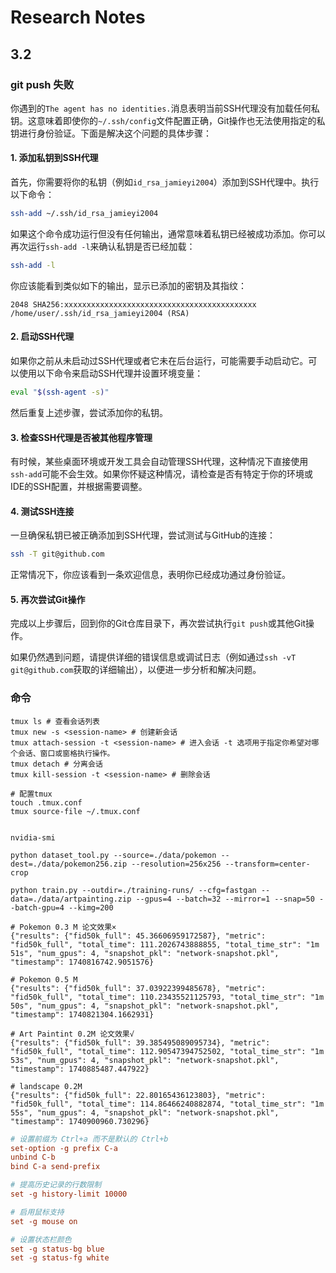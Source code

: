 # Research Notes

## 3.2
### git push 失败
你遇到的`The agent has no identities.`消息表明当前SSH代理没有加载任何私钥。这意味着即使你的`~/.ssh/config`文件配置正确，Git操作也无法使用指定的私钥进行身份验证。下面是解决这个问题的具体步骤：

#### 1. 添加私钥到SSH代理

首先，你需要将你的私钥（例如`id_rsa_jamieyi2004`）添加到SSH代理中。执行以下命令：

```bash
ssh-add ~/.ssh/id_rsa_jamieyi2004
```

如果这个命令成功运行但没有任何输出，通常意味着私钥已经被成功添加。你可以再次运行`ssh-add -l`来确认私钥是否已经加载：

```bash
ssh-add -l
```

你应该能看到类似如下的输出，显示已添加的密钥及其指纹：

```plaintext
2048 SHA256:xxxxxxxxxxxxxxxxxxxxxxxxxxxxxxxxxxxxxxxxxxx /home/user/.ssh/id_rsa_jamieyi2004 (RSA)
```

#### 2. 启动SSH代理

如果你之前从未启动过SSH代理或者它未在后台运行，可能需要手动启动它。可以使用以下命令来启动SSH代理并设置环境变量：

```bash
eval "$(ssh-agent -s)"
```

然后重复上述步骤，尝试添加你的私钥。

#### 3. 检查SSH代理是否被其他程序管理

有时候，某些桌面环境或开发工具会自动管理SSH代理，这种情况下直接使用`ssh-add`可能不会生效。如果你怀疑这种情况，请检查是否有特定于你的环境或IDE的SSH配置，并根据需要调整。

#### 4. 测试SSH连接

一旦确保私钥已被正确添加到SSH代理，尝试测试与GitHub的连接：

```bash
ssh -T git@github.com
```

正常情况下，你应该看到一条欢迎信息，表明你已经成功通过身份验证。

#### 5. 再次尝试Git操作

完成以上步骤后，回到你的Git仓库目录下，再次尝试执行`git push`或其他Git操作。

如果仍然遇到问题，请提供详细的错误信息或调试日志（例如通过`ssh -vT git@github.com`获取的详细输出），以便进一步分析和解决问题。

### 命令
```log
tmux ls # 查看会话列表
tmux new -s <session-name> # 创建新会话
tmux attach-session -t <session-name> # 进入会话 -t 选项用于指定你希望对哪个会话、窗口或窗格执行操作。
tmux detach # 分离会话
tmux kill-session -t <session-name> # 删除会话

# 配置tmux
touch .tmux.conf
tmux source-file ~/.tmux.conf
 

nvidia-smi

python dataset_tool.py --source=./data/pokemon --dest=./data/pokemon256.zip --resolution=256x256 --transform=center-crop

python train.py --outdir=./training-runs/ --cfg=fastgan --data=./data/artpainting.zip --gpus=4 --batch=32 --mirror=1 --snap=50 --batch-gpu=4 --kimg=200                                              

# Pokemon 0.3 M 论文效果×
{"results": {"fid50k_full": 45.36606959172587}, "metric": "fid50k_full", "total_time": 111.2026743888855, "total_time_str": "1m 51s", "num_gpus": 4, "snapshot_pkl": "network-snapshot.pkl", "timestamp": 1740816742.9051576}

# Pokemon 0.5 M 
{"results": {"fid50k_full": 37.03922399485678}, "metric": "fid50k_full", "total_time": 110.23435521125793, "total_time_str": "1m 50s", "num_gpus": 4, "snapshot_pkl": "network-snapshot.pkl", "timestamp": 1740821304.1662931}

# Art Paintint 0.2M 论文效果√
{"results": {"fid50k_full": 39.385495089095734}, "metric": "fid50k_full", "total_time": 112.90547394752502, "total_time_str": "1m 53s", "num_gpus": 4, "snapshot_pkl": "network-snapshot.pkl", "timestamp": 1740885487.447922}

# landscape 0.2M 
{"results": {"fid50k_full": 22.80165436123803}, "metric": "fid50k_full", "total_time": 114.86466240882874, "total_time_str": "1m 55s", "num_gpus": 4, "snapshot_pkl": "network-snapshot.pkl", "timestamp": 1740900960.730296}
```


```conf:.tmux.conf
# 设置前缀为 Ctrl+a 而不是默认的 Ctrl+b
set-option -g prefix C-a
unbind C-b
bind C-a send-prefix

# 提高历史记录的行数限制
set -g history-limit 10000

# 启用鼠标支持
set -g mouse on

# 设置状态栏颜色
set -g status-bg blue
set -g status-fg white
```